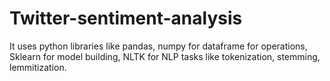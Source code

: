 # Twitter-sentiment-analysis
It uses python libraries like pandas, numpy for dataframe for operations, Sklearn for model building, NLTK for NLP tasks like tokenization, stemming, lemmitization.
